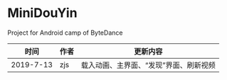 # MiniDouYin
Project for Android camp of ByteDance

| 时间      | 作者 | 更新内容                               |
| --------- | ---- | -------------------------------------- |
| 2019-7-13 | zjs  | 载入动画、主界面、“发现”界面、刷新视频 |

